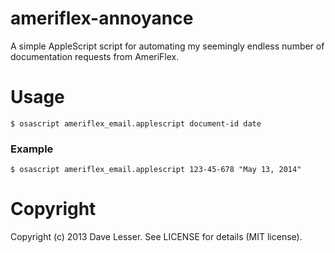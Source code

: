 ameriflex-annoyance
===================
A simple AppleScript script for automating my seemingly endless number of documentation requests from AmeriFlex.

Usage
=====
    $ osascript ameriflex_email.applescript document-id date

### Example
    $ osascript ameriflex_email.applescript 123-45-678 "May 13, 2014"


Copyright
=========
Copyright (c) 2013 Dave Lesser. See LICENSE for details (MIT license).
